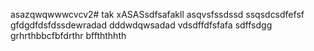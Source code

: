 asazqwqwwwcvcv2# tak
xASASsdfsafakll
asqvsfssdssd
ssqsdcsdfefsf
gfdgdfdsfdssdewradad
dddwdqwsadad
vdsdffdfsfafa
sdffsdgg
grhrthbbcfbfdrthr
bffththhth
